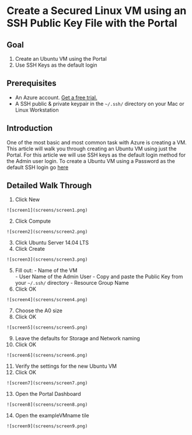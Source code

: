 <properties
	pageTitle="Create a Secured Linux VM using an SSH Public Key File with the Portal | Microsoft Azure"
	description="Create a Secured Linux VM using an SSH Public Key File with the Azure Portal."
	services="virtual-machines"
	documentationCenter=""
	authors="vlivech"
	manager="timlt"
	editor=""
	tags="" />

<tags
	ms.service="virtual-machines"
	ms.workload="infrastructure-services"
	ms.tgt_pltfrm="vm-linux"
	ms.devlang="na"
	ms.topic="article"
	ms.date="12/15/2015"
	ms.author="AzureDocsTeam"/>

# Create a Secured Linux VM using an SSH Public Key File with the Portal

## Goal

  1. Create an Ubuntu VM using the Portal
  2. Use SSH Keys as the default login

## Prerequisites

  - An Azure account. [Get a free trial.](https://azure.microsoft.com/pricing/free-trial/)
  - A SSH public & private keypair in the `~/.ssh/` directory on your Mac or Linux Workstation

## Introduction

One of the most basic and most common task with Azure is creating a VM.  This article will walk you through creating an Ubuntu VM using just the Portal.  For this article we will use SSH keys as the default login method for the Admin user login.  To create a Ubuntu VM using a Password as the default SSH login go [here](http://azurelink.com)


## Detailed Walk Through

  1. Click New

    ![screen1](screens/screen1.png)
   
  2. Click Compute

    ![screen2](screens/screen2.png) 
    
  3. Click Ubuntu Server 14.04 LTS
  4. Click Create

    ![screen3](screens/screen3.png)
    
  5. Fill out:
    - Name of the VM    
    - User Name of the Admin User
    - Copy and paste the Public Key from your `~/.ssh/` directory
    - Resource Group Name
  6. Click OK

    ![screen4](screens/screen4.png)
    
  7. Choose the A0 size
  8. Click OK

    ![screen5](screens/screen5.png)
    
  9. Leave the defaults for Storage and Network naming
  10. Click OK

    ![screen6](screens/screen6.png)
    
  11.  Verify the settings for the new Ubuntu VM
  12. Click OK

    ![screen7](screens/screen7.png) 
    
  13. Open the Portal Dashboard

    ![screen8](screens/screen8.png)
    
  14. Open the exampleVMname tile

    ![screen9](screens/screen9.png)

    



